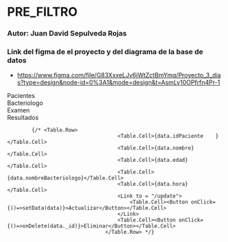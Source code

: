 
# PRE_FILTRO

### Autor: **Juan David Sepulveda Rojas** 

### Link del figma de el proyecto y del diagrama de la base de datos

* https://www.figma.com/file/G83XxxeLJv6jWtZctBmYmq/Proyecto_3_dias?type=design&node-id=0%3A1&mode=design&t=AsmLy10OPfrfn4Pr-1


<Link to='/'>
                Pacientes
            </Link>
            <br />
            <Link to='/bacteriologos'>
                Bacteriologo
            </Link>
            <br />
            <Link to='/examen'>
                Examen
            </Link>
            <br />
            <Link to='/resultado'>
                Resultados
            </Link>

            {/* <Table.Row>
                                        <Table.Cell>{data.idPaciente    }</Table.Cell>
                                        <Table.Cell>{data.nombre}</Table.Cell>
                                        <Table.Cell>{data.edad}</Table.Cell>
                                        <Table.Cell>{data.nombreBacteriologo}</Table.Cell>
                                        <Table.Cell>{data.hora}</Table.Cell>
                                        <Link to = "/update">
                                            <Table.Cell><Button onClick={()=>setData(data)}>Actualizar</Button></Table.Cell>
                                        </Link>
                                        <Table.Cell><Button onClick={()=>onDelete(data._id)}>Eliminar</Button></Table.Cell>
                                    </Table.Row> */}
